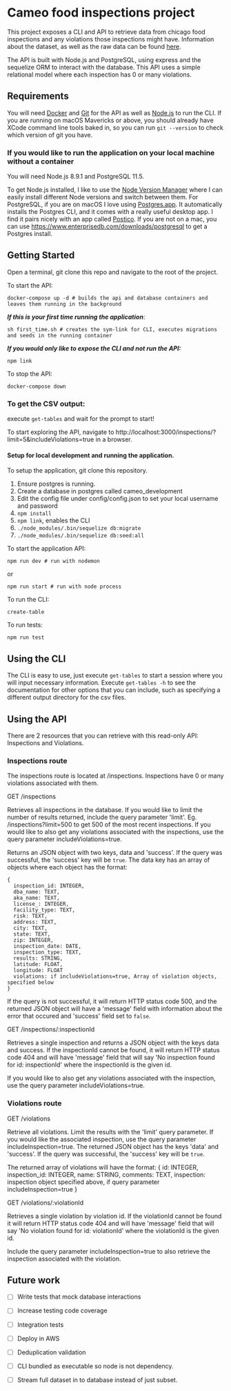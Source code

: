 # Cameo food inspections project

This project exposes a CLI and API to retrieve data from chicago food inspections and any violations those inspections might have. Information about the dataset, as well as the raw data can be found [here](https://data.cityofchicago.org/Health-Human-Services/Food-Inspections/4ijn-s7e5/data).

The API is built with Node.js and PostgreSQL, using express and the sequelize ORM to interact with the database. This API uses a simple relational model where each inspection has 0 or many violations.


## Requirements

You will need [Docker](https://www.docker.com/products/docker-desktop) and [Git](https://git-scm.com/book/en/v2/Getting-Started-Installing-Git) for the API as well as [Node.js](https://github.com/nvm-sh/nvm) to run the CLI. If you are running on macOS Mavericks or above, you should already have XCode command line tools baked in, so you can run `git --version` to check which version of git you have.

### If you would like to run the application on your local machine without a container
You will need Node.js 8.9.1 and PostgreSQL 11.5. 

To get Node.js installed, I like to use the [Node Version Manager](https://github.com/nvm-sh/nvm) where I can easily install different Node versions and switch between them. For PostgreSQL, if you are on macOS I love using [Postgres.app](https://postgresapp.com/). It automatically installs the Postgres CLI, and it comes with a really useful desktop app. I find it pairs nicely with an app called [Postico](https://eggerapps.at/postico/). If you are not on a mac, you can use https://www.enterprisedb.com/downloads/postgresql to get a Postgres install.


## Getting Started

Open a terminal, git clone this repo and navigate to the root of the project.

To start the API:
```
docker-compose up -d # builds the api and database containers and leaves them running in the background
```

***If this is your first time running the application***:
```
sh first_time.sh # creates the sym-link for CLI, executes migrations and seeds in the running container
```


***If you would only like to expose the CLI and not run the API:***
```
npm link
``` 

To stop the API:
```
docker-compose down
```

### To get the CSV output:

execute `get-tables` and wait for the prompt to start!

To start exploring the API, navigate to http://localhost:3000/inspections/?limit=5&includeViolations=true in a browser.

#### Setup for local development and running the application.

To setup the application, git clone this repository.
1. Ensure postgres is running.
2. Create a database in postgres called cameo_development
3. Edit the config file under config/config.json to set your local username and password
4. `npm install`
5. `npm link`, enables the CLI
6. `./node_modules/.bin/sequelize db:migrate`
7. `./node_modules/.bin/sequelize db:seed:all`

To start the application API:
```
npm run dev # run with nodemon
```
or
```
npm run start # run with node process
```

To run the CLI:
```
create-table
```

To run tests:
```
npm run test
```

## Using the CLI

The CLI is easy to use, just execute `get-tables` to start a session where you will input necessary information. Execute `get-tables -h` to see the documentation for other options that you can include, such as specifying a different output directory for the csv files.

## Using the API

There are 2 resources that you can retrieve with this read-only API: Inspections and Violations.

### Inspections route
The inspections route is located at /inspections. Inspections have 0 or many violations associated with them.

GET /inspections

Retrieves all inspections in the database. If you would like to limit the number of results returned, include the query parameter 'limit'. Eg. /inspections?limit=500 to get 500 of the most recent inspections. If you would like to also get any violations associated with the inspections, use the query parameter includeViolations=true.

Returns an JSON object with two keys, data and 'success'. If the query was successful, the 'success' key will be `true`. The data key has an array of objects where each object has the format:
```
{
  inspection_id: INTEGER,
  dba_name: TEXT,
  aka_name: TEXT,
  license_: INTEGER,
  facility_type: TEXT,
  risk: TEXT,
  address: TEXT,
  city: TEXT,
  state: TEXT,
  zip: INTEGER,
  inspection_date: DATE,
  inspection_type: TEXT,
  results: STRING,
  latitude: FLOAT,
  longitude: FLOAT
  violations: if includeViolations=true, Array of violation objects, specified below
}
```

If the query is not successful, it will return HTTP status code 500, and the returned JSON object will have a 'message' field with information about the error that occured and 'success' field set to `false`.

GET /inspections/:inspectionId

Retrieves a single inspection and returns a JSON object with the keys data and success. If the inspectionId cannot be found, it will return HTTP status code 404 and will have 'message' field that will say 'No inspection found for id: inspectionId' where the inspectionId is the given id.

If you would like to also get any violations associated with the inspection, use the query parameter includeViolations=true.

### Violations route

GET /violations

Retrieve all violations. Limit the results with the 'limit' query parameter. If you would like the associated inspection, use the query parameter includeInspection=true. The returned JSON object has the keys 'data' and 'success'. If the query was successful, the 'success' key will be `true`.

The returned array of violations will have the format:
{
  id: INTEGER,
  inspection_id: INTEGER,
  name: STRING,
  comments: TEXT,
  inspection: inspection object specified above, if query parameter includeInspection=true
}


GET /violations/:violationId

Retrieves a single violation by violation id. If the violationId cannot be found it will return HTTP status code 404 and will have 'message' field that will say 'No violation found for id: violationId' where the violationId is the given id.

Include the query parameter includeInspection=true to also retrieve the inspection associated with the violation.

## Future work
- [ ] Write tests that mock database interactions
- [ ] Increase testing code coverage
- [ ] Integration tests
- [ ] Deploy in AWS
- [ ] Deduplication validation
- [ ] CLI bundled as executable so node is not dependency.
- [ ] Stream full dataset in to database instead of just subset.

